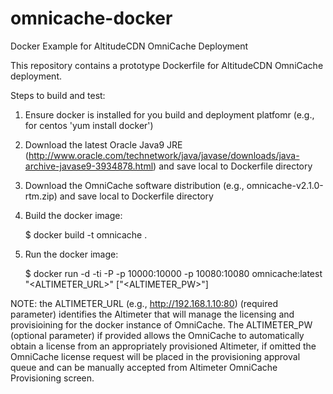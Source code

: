 # omnicache-docker
Docker Example for AltitudeCDN OmniCache Deployment

This repository contains a prototype Dockerfile for AltitudeCDN OmniCache deployment.

Steps to build and test:

1) Ensure docker is installed for you build and deployment platfomr (e.g., for centos 'yum install docker')
2) Download the latest Oracle Java9 JRE (http://www.oracle.com/technetwork/java/javase/downloads/java-archive-javase9-3934878.html)  and save local to Dockerfile directory
3) Download the OmniCache software distribution (e.g., omnicache-v2.1.0-rtm.zip) and save local to Dockerfile directory
4) Build the docker image:

    $ docker build -t omnicache .
    
5) Run the docker image:

    $ docker run -d -ti -P -p 10000:10000 -p 10080:10080 omnicache:latest  "<ALTIMETER_URL>"  ["<ALTIMETER_PW>"]
    
NOTE: the ALTIMETER_URL (e.g., http://192.168.1.10:80) (required parameter) identifies the Altimeter that will manage the licensing and provisioining for the docker instance of OmniCache. The ALTIMETER_PW (optional parameter) if provided allows the OmniCache to automatically obtain a license from an appropriately provisioned Altimeter, if omitted the OmniCache license request will be placed in the provisioning approval queue and can be manually accepted from Altimeter OmniCache Provisioning screen.
    
